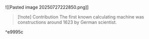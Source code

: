 ![[Pasted image 20250727222850.png]]
>[!note] Contribution
>The first known calculating machine was constructions around 1623 by German scientist.

^e9995c

